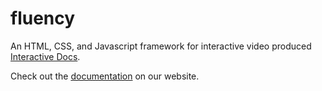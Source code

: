 fluency
=======

An HTML, CSS, and Javascript framework for interactive video produced <a href="http://interactivedocs.com">Interactive Docs</a>.

Check out the <a href="http://interactivedocs.com/fluency.html">documentation</a> on our website.
